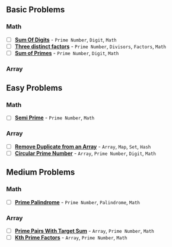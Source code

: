 ## Basic Problems

### Math

- [ ] [**Sum Of Digits**](https://www.geeksforgeeks.org/problems/sum-of-digits-prime-non-prime1935/1?page=1&category=Prime%20Number&sortBy=difficulty) - `Prime Number`, `Digit`, `Math`
- [ ] [**Three distinct factors**](https://www.geeksforgeeks.org/problems/three-distinct-factors5613/1?page=1&category=Prime%20Number&sortBy=difficulty) - `Prime Number`, `Divisors`, `Factors`, `Math`
- [ ] [**Sum of Primes**](https://www.geeksforgeeks.org/problems/sum-of-primes0042/1?page=1&category=Prime%20Number&sortBy=difficulty) - `Prime Number`, `Digit`, `Math`

### Array


## Easy Problems

### Math

- [ ] [**Semi Prime**](https://www.geeksforgeeks.org/problems/semi-prime4736/1?page=1&category=Prime%20Number&sortBy=difficulty) - `Prime Number`, `Math`

### Array

- [ ] [**Remove Duplicate from an Array**](https://www.geeksforgeeks.org/problems/remove-duplicates-in-small-prime-array/1?page=1&category=Prime%20Number&sortBy=difficulty) - `Array`, `Map`, `Set`, `Hash`
- [ ] [**Circular Prime Number**](https://www.geeksforgeeks.org/problems/circular-prime-number0230/1?page=1&category=Prime%20Number&sortBy=difficulty) - `Array`, `Prime Number`, `Digit`, `Math`

## Medium Problems

### Math

- [ ] [**Prime Palindrome**](https://leetcode.com/problems/prime-palindrome/submissions/1720723499/) - `Prime Number`, `Palindrome`, `Math`

### Array

- [ ] [**Prime Pairs With Target Sum**](https://leetcode.com/problems/prime-pairs-with-target-sum/submissions/1721608512/) - `Array`, `Prime Number`, `Math`
- [ ] [**Kth Prime Factors**](https://www.geeksforgeeks.org/problems/kth-prime-factor-of-a-number0132/1?page=2&category=Prime%20Number&sortBy=difficulty) - `Array`, `Prime Number`, `Math`
